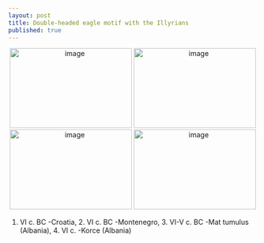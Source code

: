 ```yaml
---
layout: post
title: Double-headed eagle motif with the Illyrians
published: true
---
```


<CENTER><IMG SRC="http://albter.eu5.org/images/VI c. BC -Croatia.png" width="247" height="162" ALT="image">
<IMG SRC="http://albter.eu5.org/images/VI c. BC -Montenegro.png" width="247" height="162" ALT="image">
<IMG SRC="http://albter.eu5.org/images/VI-V c. BC -Mat tumulus.png" width="247" height="162" ALT="image">
<IMG SRC="http://albter.eu5.org/images/VI c. -Korce.jpg" width="247" height="162" ALT="image">
</CENTER>

1. VI c. BC -Croatia, 2. VI c. BC -Montenegro, 3. VI-V c. BC -Mat tumulus (Albania), 4. VI c. -Korce (Albania)
